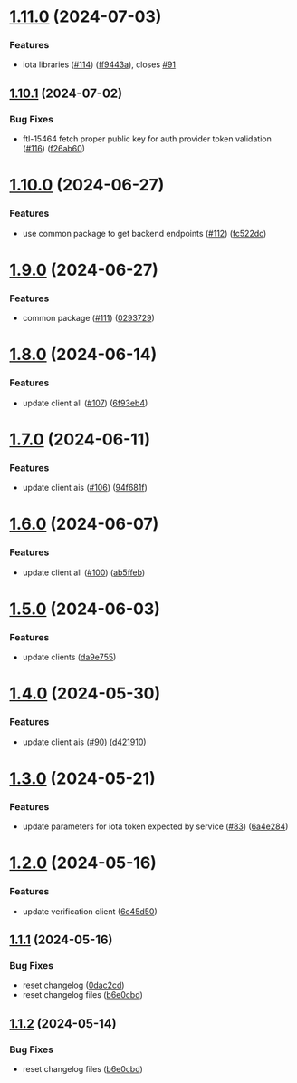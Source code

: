 # [1.11.0](https://github.com/affinidi/affinidi-tdk/compare/@affinidi-tdk/credential-verification-client-v1.10.1...@affinidi-tdk/credential-verification-client-v1.11.0) (2024-07-03)


### Features

* iota libraries ([#114](https://github.com/affinidi/affinidi-tdk/issues/114)) ([ff9443a](https://github.com/affinidi/affinidi-tdk/commit/ff9443aacff3dfad3a94226963d2968aa33b9d82)), closes [#91](https://github.com/affinidi/affinidi-tdk/issues/91)

## [1.10.1](https://github.com/affinidi/affinidi-tdk/compare/@affinidi-tdk/credential-verification-client-v1.10.0...@affinidi-tdk/credential-verification-client-v1.10.1) (2024-07-02)


### Bug Fixes

* ftl-15464 fetch proper public key for auth provider token validation ([#116](https://github.com/affinidi/affinidi-tdk/issues/116)) ([f26ab60](https://github.com/affinidi/affinidi-tdk/commit/f26ab60084426d3edb74e4a3684a8db5701d0787))

# [1.10.0](https://github.com/affinidi/affinidi-tdk/compare/@affinidi-tdk/credential-verification-client-v1.9.0...@affinidi-tdk/credential-verification-client-v1.10.0) (2024-06-27)


### Features

* use common package to get backend endpoints ([#112](https://github.com/affinidi/affinidi-tdk/issues/112)) ([fc522dc](https://github.com/affinidi/affinidi-tdk/commit/fc522dcd5a2f986f47b8994ab4c3cd470703f4de))

# [1.9.0](https://github.com/affinidi/affinidi-tdk/compare/@affinidi-tdk/credential-verification-client-v1.8.0...@affinidi-tdk/credential-verification-client-v1.9.0) (2024-06-27)


### Features

* common package ([#111](https://github.com/affinidi/affinidi-tdk/issues/111)) ([0293729](https://github.com/affinidi/affinidi-tdk/commit/0293729fb4cc0b6b405f63051f3d4b49cb433fc8))

# [1.8.0](https://github.com/affinidi/affinidi-tdk/compare/@affinidi-tdk/credential-verification-client-v1.7.0...@affinidi-tdk/credential-verification-client-v1.8.0) (2024-06-14)


### Features

* update client all ([#107](https://github.com/affinidi/affinidi-tdk/issues/107)) ([6f93eb4](https://github.com/affinidi/affinidi-tdk/commit/6f93eb410143e68a3890e643f9a8b56e6d07b308))

# [1.7.0](https://github.com/affinidi/affinidi-tdk/compare/@affinidi-tdk/credential-verification-client-v1.6.0...@affinidi-tdk/credential-verification-client-v1.7.0) (2024-06-11)


### Features

* update client ais ([#106](https://github.com/affinidi/affinidi-tdk/issues/106)) ([94f681f](https://github.com/affinidi/affinidi-tdk/commit/94f681f9bcc560a13e9f914d6aab4eb8406e96b7))

# [1.6.0](https://github.com/affinidi/affinidi-tdk/compare/@affinidi-tdk/credential-verification-client-v1.5.0...@affinidi-tdk/credential-verification-client-v1.6.0) (2024-06-07)


### Features

* update client all ([#100](https://github.com/affinidi/affinidi-tdk/issues/100)) ([ab5ffeb](https://github.com/affinidi/affinidi-tdk/commit/ab5ffeb22f49434a2c701b70d2d398c69584356c))

# [1.5.0](https://github.com/affinidi/affinidi-tdk/compare/@affinidi-tdk/credential-verification-client-v1.4.0...@affinidi-tdk/credential-verification-client-v1.5.0) (2024-06-03)


### Features

* update clients ([da9e755](https://github.com/affinidi/affinidi-tdk/commit/da9e7553bdb05cdc39a616e6d19cde5f5f1124d0))

# [1.4.0](https://github.com/affinidi/affinidi-tdk/compare/@affinidi-tdk/credential-verification-client-v1.3.0...@affinidi-tdk/credential-verification-client-v1.4.0) (2024-05-30)


### Features

* update client ais ([#90](https://github.com/affinidi/affinidi-tdk/issues/90)) ([d421910](https://github.com/affinidi/affinidi-tdk/commit/d4219107f43c3ff1b4960a9758f0211b41ace0ed))

# [1.3.0](https://github.com/affinidi/affinidi-tdk/compare/@affinidi-tdk/credential-verification-client-v1.2.0...@affinidi-tdk/credential-verification-client-v1.3.0) (2024-05-21)


### Features

* update parameters for iota token expected by service ([#83](https://github.com/affinidi/affinidi-tdk/issues/83)) ([6a4e284](https://github.com/affinidi/affinidi-tdk/commit/6a4e284e0358bbed3f9faedca82cb438c2099cfa))

# [1.2.0](https://github.com/affinidi/affinidi-tdk/compare/@affinidi-tdk/credential-verification-client-v1.1.1...@affinidi-tdk/credential-verification-client-v1.2.0) (2024-05-16)


### Features

* update verification client ([6c45d50](https://github.com/affinidi/affinidi-tdk/commit/6c45d5092ab0f40607f87e38fd79fc53c5d4bfd6))

## [1.1.1](https://github.com/affinidi/affinidi-tdk/compare/@affinidi-tdk/credential-verification-client-v1.1.0...@affinidi-tdk/credential-verification-client-v1.1.1) (2024-05-16)


### Bug Fixes

* reset changelog ([0dac2cd](https://github.com/affinidi/affinidi-tdk/commit/0dac2cd246def1c504741abd118312a18a1ba50e))
* reset changelog files ([b6e0cbd](https://github.com/affinidi/affinidi-tdk/commit/b6e0cbd9460596ef5141403cf10e90a8b3793b34))

## [1.1.2](https://github.com/affinidi/affinidi-tdk/compare/@affinidi-tdk/credential-verification-client-v1.1.1...@affinidi-tdk/credential-verification-client-v1.1.2) (2024-05-14)


### Bug Fixes

* reset changelog files ([b6e0cbd](https://github.com/affinidi/affinidi-tdk/commit/b6e0cbd9460596ef5141403cf10e90a8b3793b34))
